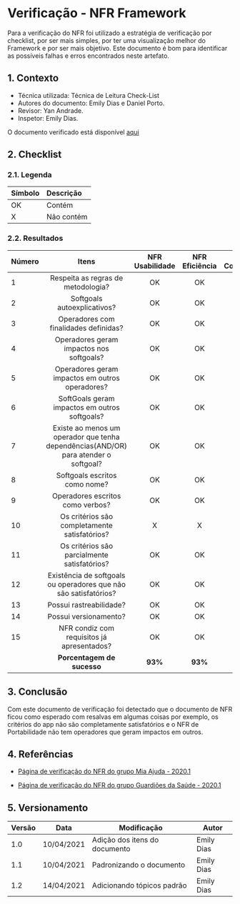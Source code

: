 # Verificação - NFR Framework

Para a verificação do NFR foi utilizado a estratégia de verificação por checklist, por ser mais simples, por ter uma visualização melhor do Framework e por ser mais objetivo. Este documento é bom para identificar as possíveis falhas e erros encontrados neste artefato.

## 1. Contexto

- Técnica utilizada: Técnica de Leitura Check-List
- Autores do documento: Emily Dias e Daniel Porto.
- Revisor: Yan Andrade.
- Inspetor: Emily Dias.

O documento verificado está disponível [aqui](https://requisitos-de-software.github.io/2020.2-CarteiraDigitalTransito/modelagem/nfr_framework/)

## 2. Checklist

### 2.1. Legenda

|Símbolo|Descrição|
|:-|:-|
|OK|Contém|
|X|Não contém|

### 2.2. Resultados

|Número|Itens|NFR Usabilidade|NFR Eficiência|NFR Confiabilidade|NFR Portabilidade|
|:-|:-:|:-:|:-:|:-:|:-:|
|1| Respeita as regras de metodologia?|OK|OK|OK|OK|
|2| Softgoals autoexplicativos?|OK|OK|OK|OK|
|3| Operadores com finalidades definidas?|OK|OK|OK|OK|
|4| Operadores geram impactos nos softgoals?|OK|OK|OK|OK|
|5| Operadores geram impactos em outros operadores?|OK|OK|OK|X|
|6| SoftGoals geram impactos em outros softgoals?|OK|OK|OK|OK|
|7| Existe ao menos um operador que tenha dependências(AND/OR) para atender o softgoal?|OK|OK|OK|OK|
|8| Softgoals escritos como nome?|OK|OK|OK|OK|
|9| Operadores escritos como verbos?|OK|OK|OK|OK|
|10| Os critérios são completamente satisfatórios?|X|X|X|X|
|11| Os critérios são parcialmente satisfatórios?|OK|OK|OK|OK|
|12| Existência de softgoals ou operadores que não são satisfatórios?|OK|OK|OK|OK|
|13| Possui rastreabilidade?|OK|OK|OK|OK|
|14| Possui versionamento?|OK|OK|OK|OK|
|15| NFR condiz com requisitos já apresentados?|OK|OK|OK|OK|
||**Porcentagem de sucesso**|**93%**|**93%**|**93%**|**87%**|

## 3. Conclusão

Com este documento de verificação foi detectado que o documento de NFR ficou como esperado com resalvas em algumas coisas por exemplo, os critérios do app não são completamente satisfatórios e o NFR de Portabilidade não tem operadores que geram impactos em outros.

## 4. Referências

- [Página de verificação do NFR do grupo Mia Ajuda - 2020.1](https://requisitos-de-software.github.io/2020.1-Mia-Ajuda/#/pages/analysis/verification/verificationNFR)

- [Página de verificação do NFR do grupo Guardiões da Saúde - 2020.1](https://requisitos-de-software.github.io/2020.1-GuardioesdaSaude/verificacao-e-validacao/verificacao/NFR/)

## 5. Versionamento
| Versão | Data | Modificação | Autor |
|--|--|--|--|
| 1.0 | 10/04/2021 | Adição dos itens do documento | Emily Dias |
| 1.1 | 10/04/2021 | Padronizando o documento | Emily Dias |
| 1.2 | 14/04/2021 | Adicionando tópicos padrão | Emily Dias |